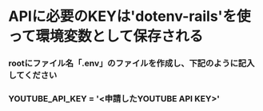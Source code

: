 # APIに必要のKEYは'dotenv-rails'を使って環境変数として保存される
### rootにファイル名「.env」のファイルを作成し、下記のように記入してください
### YOUTUBE_API_KEY = '<申請したYOUTUBE API KEY>'